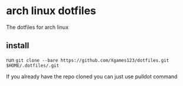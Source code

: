 # arch linux dotfiles
The dotfiles for arch linux


## install
run ```git clone --bare https://github.com/Xgames123/dotfiles.git $HOME/.dotfiles/.git```

If you already have the repo cloned you can just use pulldot command
